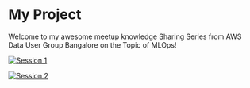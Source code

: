 # My Project

Welcome to my awesome meetup knowledge Sharing Series from AWS Data User Group Bangalore on the Topic of MLOps! 

[![Session 1](https://img.youtube.com/vi/2vwrEhj7bGg/0.jpg)](https://youtube.com/playlist?list=PLh_VNk4-EHTOofHChpNXmzccaQqB6k76C)


[![Session 2 ](https://img.shields.io/badge/GitHub-My%20Project-blue)](https://github.com/aws-data-usergroup-bangalore/sagemaker-mlops)
